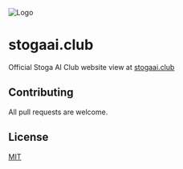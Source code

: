 ![Logo](https://stogaai.club/assets/media/logo/logo_text.png)

# stogaai.club
Official Stoga AI Club website view at [stogaai.club](https://stogaai.club)

## Contributing
All pull requests are welcome.

## License
[MIT](https://choosealicense.com/licenses/mit/)
